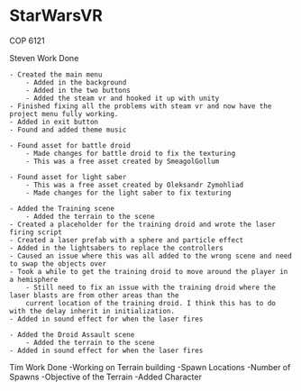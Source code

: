 # StarWarsVR
COP 6121

Steven Work Done 
    
    - Created the main menu
        - Added in the background
        - Added in the two buttons
        - Added the steam vr and hooked it up with unity
	- Finished fixing all the problems with steam vr and now have the project menu fully working.
	- Added in exit button
	- Found and added theme music
    
    - Found asset for battle droid
        - Made changes for battle droid to fix the texturing
        - This was a free asset created by SmeagolGollum
    
    - Found asset for light saber
        - This was a free asset created by Oleksandr Zymohliad
        - Made changes for the light saber to fix texturing
    
    - Added the Training scene
        - Added the terrain to the scene
	- Created a placeholder for the training droid and wrote the laser firing script
	- Created a laser prefab with a sphere and particle effect
	- Added in the lightsabers to replace the controllers
	- Caused an issue where this was all added to the wrong scene and need to swap the objects over
	- Took a while to get the training droid to move around the player in a hemisphere
		- Still need to fix an issue with the training droid where the laser blasts are from other areas than the 
		current location of the training droid. I think this has to do with the delay inherit in initialization.
	- Added in sound effect for when the laser fires
	
    - Added the Droid Assault scene
        - Added the terrain to the scene
	- Added in sound effect for when the laser fires

Tim Work Done
	-Working on Terrain building
		-Spawn Locations
		-Number of Spawns
		-Objective of the Terrain
	-Added Character

